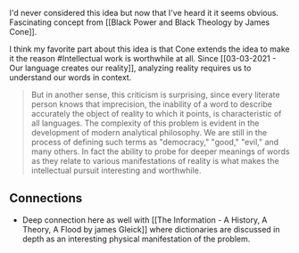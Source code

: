 I'd never considered this idea but now that I've heard it it seems obvious. Fascinating concept from [[Black Power and Black Theology by James Cone]]. 

I think my favorite part about this idea is that Cone extends the idea to make it the reason #Intellectual work is worthwhile at all. Since [[03-03-2021 - Our language creates our reality]], analyzing reality requires us to understand our words in context. 

> But in another sense, this criticism is surprising, since every literate person knows that imprecision, the inability of a word to describe accurately the object of reality to which it points, is characteristic of all languages. The complexity of this problem is evident in the development of modern analytical philosophy. We are still in the process of defining such terms as "democracy," "good," "evil," and many others. In fact the ability to probe for deeper meanings of words as they relate to various manifestations of reality is what makes the intellectual pursuit interesting and worthwhile.

## Connections
- Deep connection here as well with [[The Information - A History, A Theory, A Flood by james Gleick]] where dictionaries are discussed in depth as an interesting physical manifestation of the problem. 
